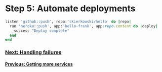 # Step 5: Automate deployments

```ruby
listen 'github::push', repo:'skierkowski/hello' do |repo|
  run 'heroku::push', app:'hello-frank', app:repo.content do |deploy|
    success "Deploy complete"
  end
end
```

### [Next: Handling failures](learn/step_6_handling_failures)
#### [Previous: Getting more services](learn/step_4_getting_more_services)